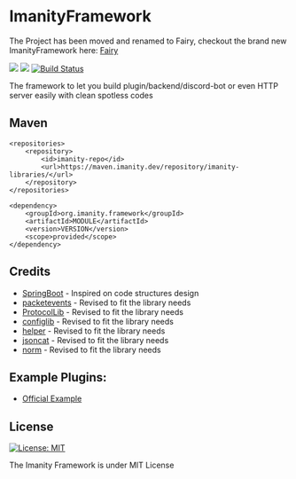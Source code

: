 # ImanityFramework

The Project has been moved and renamed to Fairy, checkout the brand new ImanityFramework here: [Fairy](https://github.com/FairyProject/fairy)

![](https://img.shields.io/nexus/imanity-libraries/org.imanity.framework/parent?label=ImanityFramework&server=https%3A%2F%2Fmaven.imanity.dev&style=flat-square) ![](https://img.shields.io/github/languages/code-size/Imanity-Software/ImanityFramework) [![Build Status](https://ci.imanity.dev/job/ImanityFramework/badge/icon)](https://ci.imanity.dev/job/ImanityFramework/)


The framework to let you build plugin/backend/discord-bot or even HTTP server easily with clean spotless codes

## Maven
```
<repositories>
    <repository>
        <id>imanity-repo</id>
        <url>https://maven.imanity.dev/repository/imanity-libraries/</url>
    </repository>
</repositories>

<dependency>
    <groupId>org.imanity.framework</groupId>
    <artifactId>MODULE</artifactId>
    <version>VERSION</version>
    <scope>provided</scope>
</dependency>
```

## Credits
* [SpringBoot](https://spring.io) - Inspired on code structures design
* [packetevents](https://github.com/retrooper/packetevents) - Revised to fit the library needs
* [ProtocolLib](https://github.com/dmulloy2/ProtocolLib) - Revised to fit the library needs
* [configlib](https://github.com/Exlll/ConfigLib) - Revised to fit the library needs
* [helper](https://github.com/lucko/helper) - Revised to fit the library needs
* [jsoncat](https://github.com/Snailclimb/jsoncat) - Revised to fit the library needs
* [norm](https://github.com/dieselpoint/norm) - Revised to fit the library needs

## Example Plugins:
- [Official Example](https://github.com/IF-Project/ImanityFramework-Example)

## License
[![License: MIT](https://img.shields.io/badge/License-MIT-yellow.svg)](https://opensource.org/licenses/MIT)

The Imanity Framework is under MIT License
